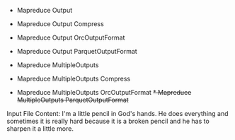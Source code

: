 * Mapreduce Output
* Mapreduce Output Compress
* Mapreduce Output OrcOutputFormat
* Mapreduce Output ParquetOutputFormat

* Mapreduce MultipleOutputs
* Mapreduce MultipleOutputs Compress
* Mapreduce MultipleOutputs OrcOutputFormat
~~* Mapreduce MultipleOutputs ParquetOutputFormat~~

Input File Content:
I'm a little pencil in God's hands.  He does everything and sometimes it is really hard because it is a broken pencil and he has to sharpen it a little more.
